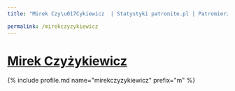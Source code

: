 ```yaml
---
title: "Mirek Czy\u017Cykiewicz  | Statystyki patronite.pl | Patromierz"

permalink: /mirekczyzykiewicz
---
```


# [Mirek Czyżykiewicz ](https://patronite.pl/mirekczyzykiewicz)

{% include profile.md name="mirekczyzykiewicz" prefix="m" %}
